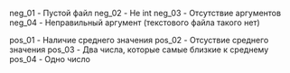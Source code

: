 neg_01 - Пустой файл
neg_02 - Не int
neg_03 - Отсутствие аргументов
neg_04 - Неправильный аргумент (текстового файла такого нет)

pos_01 - Наличие среднего значения
pos_02 - Отсуствие среднего значения
pos_03 - Два числа, которые самые близкие к среднему
pos_04 - Одно число